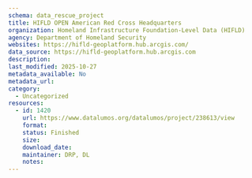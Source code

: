 ```yaml
---
schema: data_rescue_project 
title: HIFLD OPEN American Red Cross Headquarters
organization: Homeland Infrastructure Foundation-Level Data (HIFLD)
agency: Department of Homeland Security
websites: https://hifld-geoplatform.hub.arcgis.com/
data_source: https://hifld-geoplatform.hub.arcgis.com
description: 
last_modified: 2025-10-27
metadata_available: No
metadata_url: 
category:
  - Uncategorized 
resources:
  - id: 1420
    url: https://www.datalumos.org/datalumos/project/238613/view
    format: 
    status: Finished
    size: 
    download_date: 
    maintainer: DRP, DL
    notes: 
---
```

